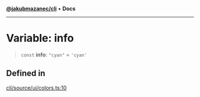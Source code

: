 [**@jakubmazanec/cli**](../../../README.md) • **Docs**

---

# Variable: info

> `const` **info**: `"cyan"` = `'cyan'`

## Defined in

[cli/source/ui/colors.ts:10](https://github.com/jakubmazanec/tools/blob/29163046acd1da0224b08fd05ca40f385e9ab4e5/packages/cli/source/ui/colors.ts#L10)
